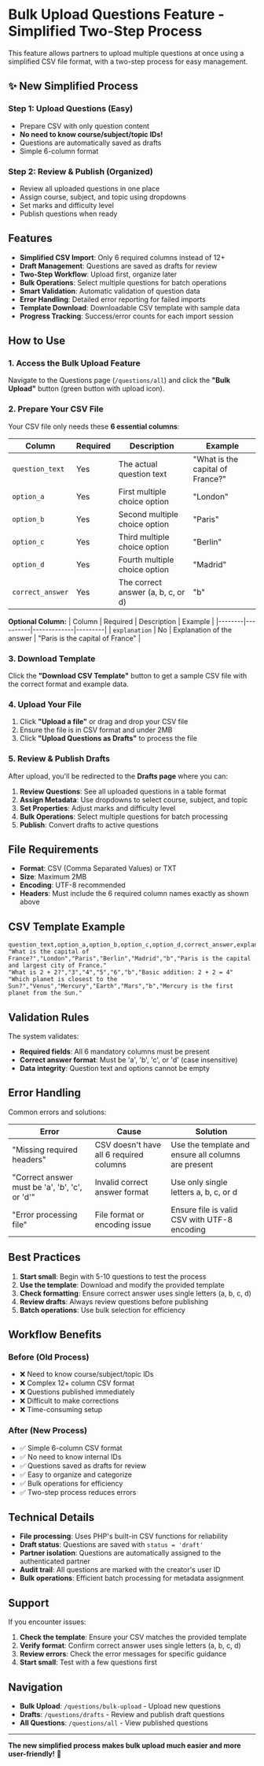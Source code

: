 # Bulk Upload Questions Feature - Simplified Two-Step Process

This feature allows partners to upload multiple questions at once using a simplified CSV file format, with a two-step process for easy management.

## ✨ New Simplified Process

### **Step 1: Upload Questions (Easy)**
- Prepare CSV with only question content
- **No need to know course/subject/topic IDs!**
- Questions are automatically saved as drafts
- Simple 6-column format

### **Step 2: Review & Publish (Organized)**
- Review all uploaded questions in one place
- Assign course, subject, and topic using dropdowns
- Set marks and difficulty level
- Publish questions when ready

## Features

- **Simplified CSV Import**: Only 6 required columns instead of 12+
- **Draft Management**: Questions are saved as drafts for review
- **Two-Step Workflow**: Upload first, organize later
- **Bulk Operations**: Select multiple questions for batch operations
- **Smart Validation**: Automatic validation of question data
- **Error Handling**: Detailed error reporting for failed imports
- **Template Download**: Downloadable CSV template with sample data
- **Progress Tracking**: Success/error counts for each import session

## How to Use

### 1. Access the Bulk Upload Feature

Navigate to the Questions page (`/questions/all`) and click the **"Bulk Upload"** button (green button with upload icon).

### 2. Prepare Your CSV File

Your CSV file only needs these **6 essential columns**:

| Column | Required | Description | Example |
|--------|----------|-------------|---------|
| `question_text` | Yes | The actual question text | "What is the capital of France?" |
| `option_a` | Yes | First multiple choice option | "London" |
| `option_b` | Yes | Second multiple choice option | "Paris" |
| `option_c` | Yes | Third multiple choice option | "Berlin" |
| `option_d` | Yes | Fourth multiple choice option | "Madrid" |
| `correct_answer` | Yes | The correct answer (a, b, c, or d) | "b" |

**Optional Column:**
| Column | Required | Description | Example |
|--------|----------|-------------|---------|
| `explanation` | No | Explanation of the answer | "Paris is the capital of France" |

### 3. Download Template

Click the **"Download CSV Template"** button to get a sample CSV file with the correct format and example data.

### 4. Upload Your File

1. Click **"Upload a file"** or drag and drop your CSV file
2. Ensure the file is in CSV format and under 2MB
3. Click **"Upload Questions as Drafts"** to process the file

### 5. Review & Publish Drafts

After upload, you'll be redirected to the **Drafts page** where you can:

1. **Review Questions**: See all uploaded questions in a table format
2. **Assign Metadata**: Use dropdowns to select course, subject, and topic
3. **Set Properties**: Adjust marks and difficulty level
4. **Bulk Operations**: Select multiple questions for batch processing
5. **Publish**: Convert drafts to active questions

## File Requirements

- **Format**: CSV (Comma Separated Values) or TXT
- **Size**: Maximum 2MB
- **Encoding**: UTF-8 recommended
- **Headers**: Must include the 6 required column names exactly as shown above

## CSV Template Example

```csv
question_text,option_a,option_b,option_c,option_d,correct_answer,explanation
"What is the capital of France?","London","Paris","Berlin","Madrid","b","Paris is the capital and largest city of France."
"What is 2 + 2?","3","4","5","6","b","Basic addition: 2 + 2 = 4"
"Which planet is closest to the Sun?","Venus","Mercury","Earth","Mars","b","Mercury is the first planet from the Sun."
```

## Validation Rules

The system validates:
- **Required fields**: All 6 mandatory columns must be present
- **Correct answer format**: Must be 'a', 'b', 'c', or 'd' (case insensitive)
- **Data integrity**: Question text and options cannot be empty

## Error Handling

Common errors and solutions:

| Error | Cause | Solution |
|-------|-------|----------|
| "Missing required headers" | CSV doesn't have all 6 required columns | Use the template and ensure all columns are present |
| "Correct answer must be 'a', 'b', 'c', or 'd'" | Invalid correct answer format | Use only single letters a, b, c, or d |
| "Error processing file" | File format or encoding issue | Ensure file is valid CSV with UTF-8 encoding |

## Best Practices

1. **Start small**: Begin with 5-10 questions to test the process
2. **Use the template**: Download and modify the provided template
3. **Check formatting**: Ensure correct answer uses single letters (a, b, c, d)
4. **Review drafts**: Always review questions before publishing
5. **Batch operations**: Use bulk selection for efficiency

## Workflow Benefits

### **Before (Old Process)**
- ❌ Need to know course/subject/topic IDs
- ❌ Complex 12+ column CSV format
- ❌ Questions published immediately
- ❌ Difficult to make corrections
- ❌ Time-consuming setup

### **After (New Process)**
- ✅ Simple 6-column CSV format
- ✅ No need to know internal IDs
- ✅ Questions saved as drafts for review
- ✅ Easy to organize and categorize
- ✅ Bulk operations for efficiency
- ✅ Two-step process reduces errors

## Technical Details

- **File processing**: Uses PHP's built-in CSV functions for reliability
- **Draft status**: Questions are saved with `status = 'draft'`
- **Partner isolation**: Questions are automatically assigned to the authenticated partner
- **Audit trail**: All questions are marked with the creator's user ID
- **Bulk operations**: Efficient batch processing for metadata assignment

## Support

If you encounter issues:

1. **Check the template**: Ensure your CSV matches the provided template
2. **Verify format**: Confirm correct answer uses single letters (a, b, c, d)
3. **Review errors**: Check the error messages for specific guidance
4. **Start small**: Test with a few questions first

## Navigation

- **Bulk Upload**: `/questions/bulk-upload` - Upload new questions
- **Drafts**: `/questions/drafts` - Review and publish draft questions
- **All Questions**: `/questions/all` - View published questions

---

**The new simplified process makes bulk upload much easier and more user-friendly!** 🎉
